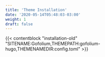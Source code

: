 ```yaml
---
title: 'Theme Installation'
date: '2020-05-14T05:48:03-03:00'
weight: 1
draft: false
---
```


{{< contentblock "installation-old" "SITENAME:Gofolium,THEMEPATH:gofolium-hugo,THEMENAMEDIR:config.toml" >}}
